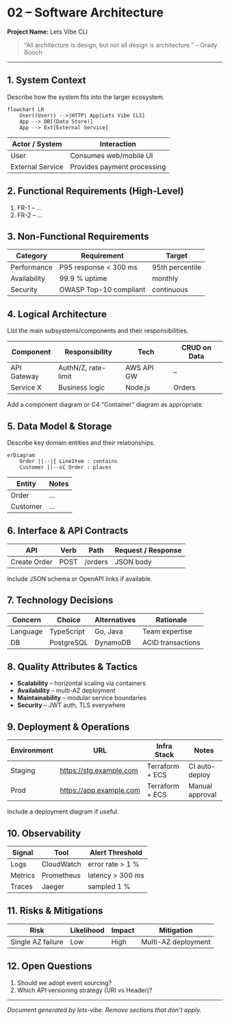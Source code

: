 # 02 – Software Architecture

**Project Name:** Lets Vibe CLI

> “All architecture is design, but not all design is architecture.” – Grady Booch

---

## 1. System Context

Describe how the system fits into the larger ecosystem.

```mermaid
flowchart LR
    User((User)) -->|HTTP| App[Lets Vibe CLI]
    App --> DB[(Data Store)]
    App --> Ext[External Service]
```

| Actor / System   | Interaction                 |
| ---------------- | --------------------------- |
| User             | Consumes web/mobile UI      |
| External Service | Provides payment processing |

## 2. Functional Requirements (High-Level)

1. FR-1 – …
2. FR-2 – …

## 3. Non-Functional Requirements

| Category     | Requirement            | Target          |
| ------------ | ---------------------- | --------------- |
| Performance  | P95 response < 300 ms  | 95th percentile |
| Availability | 99.9 % uptime          | monthly         |
| Security     | OWASP Top-10 compliant | continuous      |

## 4. Logical Architecture

List the main subsystems/components and their responsibilities.

| Component   | Responsibility      | Tech       | CRUD on Data |
| ----------- | ------------------- | ---------- | ------------ |
| API Gateway | AuthN/Z, rate-limit | AWS API GW | –            |
| Service X   | Business logic      | Node.js    | Orders       |

Add a component diagram or C4 "Container" diagram as appropriate.

## 5. Data Model & Storage

Describe key domain entities and their relationships.

```mermaid
erDiagram
    Order ||--|{ LineItem : contains
    Customer ||--o{ Order : places
```

| Entity   | Notes |
| -------- | ----- |
| Order    | …     |
| Customer | …     |

## 6. Interface & API Contracts

| API          | Verb | Path    | Request / Response |
| ------------ | ---- | ------- | ------------------ |
| Create Order | POST | /orders | JSON body          |

Include JSON schema or OpenAPI links if available.

## 7. Technology Decisions

| Concern  | Choice     | Alternatives | Rationale         |
| -------- | ---------- | ------------ | ----------------- |
| Language | TypeScript | Go, Java     | Team expertise    |
| DB       | PostgreSQL | DynamoDB     | ACID transactions |

## 8. Quality Attributes & Tactics

- **Scalability** – horizontal scaling via containers
- **Availability** – multi-AZ deployment
- **Maintainability** – modular service boundaries
- **Security** – JWT auth, TLS everywhere

## 9. Deployment & Operations

| Environment | URL                     | Infra Stack     | Notes           |
| ----------- | ----------------------- | --------------- | --------------- |
| Staging     | https://stg.example.com | Terraform + ECS | CI auto-deploy  |
| Prod        | https://app.example.com | Terraform + ECS | Manual approval |

Include a deployment diagram if useful.

## 10. Observability

| Signal  | Tool       | Alert Threshold  |
| ------- | ---------- | ---------------- |
| Logs    | CloudWatch | error rate > 1 % |
| Metrics | Prometheus | latency > 300 ms |
| Traces  | Jaeger     | sampled 1 %      |

## 11. Risks & Mitigations

| Risk              | Likelihood | Impact | Mitigation          |
| ----------------- | ---------- | ------ | ------------------- |
| Single AZ failure | Low        | High   | Multi-AZ deployment |

## 12. Open Questions

1. Should we adopt event sourcing?
2. Which API versioning strategy (URI vs Header)?

---

_Document generated by lets-vibe. Remove sections that don't apply._
